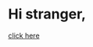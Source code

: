 <!DOCTYPE html>
<html>
</head>
<title> <3</title>
<body>
  <h1> Hi stranger, </h1>
</body>
<a href="#" onclick="alert('wawan loves you');">click here </a>  
</body>
</html>
